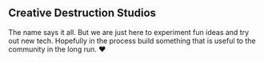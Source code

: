 ## Creative Destruction Studios

The name says it all. But we are just here to experiment fun ideas and try out new tech. Hopefully in the process build something that is useful to the community in the long run. ❤️
